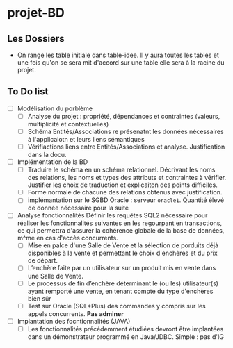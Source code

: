 # projet-BD


## Les Dossiers

- On range les table initiale dans table-idee. Il y aura toutes les tables et une fois qu'on se sera mit d'accord sur une table elle sera à la racine du projet.

## To Do list

- [ ] Modélisation du porblème
    - [ ] Analyse du projet : propriété, dépendances et contraintes (valeurs, multiplicité et contextuelles)
    - [ ] Schéma Entités/Associations re présenatnt les données nécessaires à l'applicaiotn et leurs liens sémantiques
    - [ ] Vérifiactions liens entre Entités/Associations et analyse. Justification dans la docu.

- [ ] Implémentation de la BD
    - [ ] Traduire le schéma en un schéma relationnel. Décrivant les noms des relations, les noms et types des attributs et contraintes à vérifier. Justifier les choix de traduction et explicaiton des points difficiles. 
    - [ ] Forme normale de chacune des relations obtenus avec justification.
    - [ ] implémantation sur le SGBD Oracle : serveur ```oracle1```. Quantité élevé de donnée nécessaire pour la suite

- [ ] Analyse fonctionnalités
    Définir les requêtes SQL2 nécessaire pour réaliser les fonctionnalités suivantes en les regourpant en transactions, ce qui permettra d'assurer la cohérence globale de la base de données, m^me en cas d'accès concurrents.
    - [ ] Mise en palce d'une Salle de Vente et la sélection de porduits déjà disponibles à la vente et permettant le choix d'enchères et du prix de départ.
    - [ ] L’enchère faite par un utilisateur sur un produit mis en vente dans une Salle de Vente.
    - [ ] Le processus de fin d’enchère déterminant le (ou les) utilisateur(s) ayant remporté une vente, en tenant compte du type d'enchères bien sûr
    - [ ] Test sur Oracle (SQL*Plus) des commandes y compris sur les appels concurrents. **Pas adminer** 

- [ ] Implantation des focntionnalités (JAVA)
    - [ ] Les fonctionnalités précédemment étudiées devront être implantées dans un démonstrateur programmé en Java/JDBC. Simple : pas d'IG